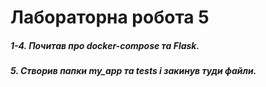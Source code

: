 # Лабораторна робота 5

##### 1-4. Почитав про docker-compose та Flask.
##### 5. Створив папки my_app та tests і закинув туди файли.
